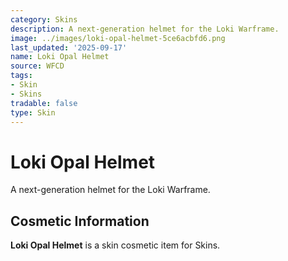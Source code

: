 ```yaml
---
category: Skins
description: A next-generation helmet for the Loki Warframe.
image: ../images/loki-opal-helmet-5ce6acbfd6.png
last_updated: '2025-09-17'
name: Loki Opal Helmet
source: WFCD
tags:
- Skin
- Skins
tradable: false
type: Skin
---
```


# Loki Opal Helmet

A next-generation helmet for the Loki Warframe.

## Cosmetic Information

**Loki Opal Helmet** is a skin cosmetic item for Skins.

